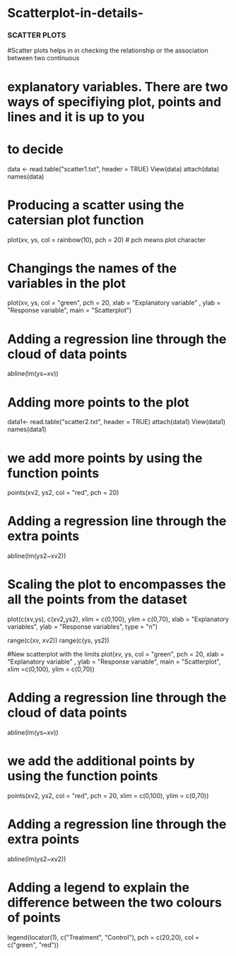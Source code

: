 # Scatterplot-in-details-
### SCATTER PLOTS ###
#Scatter plots helps in in checking the relationship or the association between two continuous 
# explanatory variables. There are two ways of specifiying plot, points and lines and it is up to you 
# to decide 


data <- read.table("scatter1.txt", header = TRUE)
View(data)
attach(data)
names(data)

# Producing a scatter using the catersian plot function 
plot(xv, ys, col = rainbow(10), pch = 20) # pch means plot character

# Changings the names of the variables in the plot 
plot(xv, ys, col = "green", pch = 20, xlab = "Explanatory variable" ,
     ylab =  "Response variable", main = "Scatterplot")

# Adding a regression line through the cloud of data points 
abline(lm(ys~xv))

# Adding more points to the plot 

data1<- read.table("scatter2.txt", header = TRUE)
attach(data1)
View(data1)
names(data1)

# we add more points by using the function points 
points(xv2, ys2, col = "red", pch = 20)

# Adding a regression line through the extra points
abline(lm(ys2~xv2))

# Scaling the plot to encompasses the all the points from the dataset
plot(c(xv,ys), c(xv2,ys2), xlim = c(0,100), ylim = c(0,70), xlab = "Explanatory variables", ylab = "Response variables", type = "n")


range(c(xv, xv2))
range(c(ys, ys2))


#New scatterplot with the limits 
plot(xv, ys, col = "green", pch = 20, xlab = "Explanatory variable" ,
     ylab =  "Response variable", main = "Scatterplot", xlim =c(0,100), ylim = c(0,70))

# Adding a regression line through the cloud of data points 
abline(lm(ys~xv))

# we add the additional points by using the function points 
points(xv2, ys2, col = "red", pch = 20, xlim = c(0,100), ylim = c(0,70))

# Adding a regression line through the extra points
abline(lm(ys2~xv2))

# Adding a legend to explain the difference between the two colours of points 
legend(locator(1), c("Treatment", "Control"), pch = c(20,20), col = c("green", "red"))


